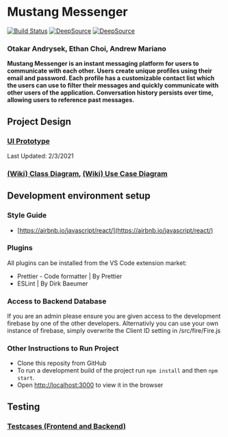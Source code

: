 # Mustang Messenger
[![Build Status](https://www.travis-ci.com/otakaran/mustang-messenger.svg?branch=main)](https://www.travis-ci.com/otakaran/mustang-messenger)
[![DeepSource](https://deepsource.io/gh/otakaran/mustang-messenger.svg/?label=active+issues&show_trend=true)](https://deepsource.io/gh/otakaran/mustang-messenger/?ref=repository-badge)
[![DeepSource](https://deepsource.io/gh/otakaran/mustang-messenger.svg/?label=resolved+issues&show_trend=true)](https://deepsource.io/gh/otakaran/mustang-messenger/?ref=repository-badge)
### Otakar Andrysek, Ethan Choi, Andrew Mariano

**Mustang Messenger is an instant messaging platform for users to communicate with each other. Users create unique profiles using their email and password. Each profile has a customizable contact list which the users can use to filter their messages and quickly communicate with other users of the application. Conversation history persists over time, allowing users to reference past messages.**


## Project Design
### [UI Prototype](https://www.figma.com/file/5LOJUEDUx4DTKvp6bUhRLm/Mustang-Messenger-Prototype?node-id=0%3A1)
Last Updated: 2/3/2021

### [(Wiki) Class Diagram](https://github.com/otakaran/mustang-messenger/wiki/Class-Diagram), [(Wiki) Use Case Diagram](https://github.com/otakaran/mustang-messenger/wiki/Use-Case-Diagram)


## Development environment setup
### Style Guide
- [https://airbnb.io/javascript/react/](https://airbnb.io/javascript/react/)

### Plugins
All plugins can be installed from the VS Code extension market:
- Prettier - Code formatter     | By Prettier
- ESLint    | By Dirk Baeumer

### Access to Backend Database
If you are an admin please ensure you are given access to the development firebase by one of the other developers. Alternativly you can use your own instance of firebase, simply overwrite the Client ID setting in /src/fire/Fire.js

### Other Instructions to Run Project
- Clone this reposity from GitHub
- To run a development build of the project run ```npm install``` and then ```npm start```.
- Open [http://localhost:3000](http://localhost:3000) to view it in the browser


## Testing
### [Testcases (Frontend and Backend)](https://docs.google.com/spreadsheets/d/1J-daHcUMOH5AEySXpuAp7gyb4XXN0cLMF7m33E2xtsA/edit?usp=sharing)
